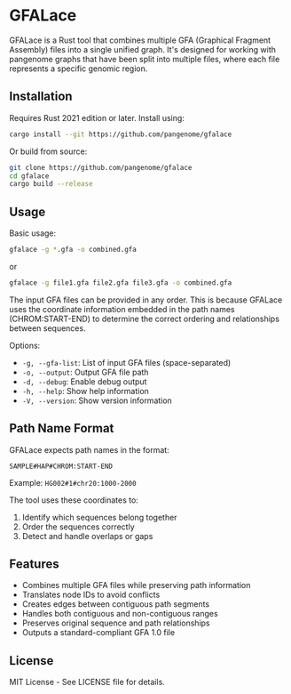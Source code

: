 # GFALace

GFALace is a Rust tool that combines multiple GFA (Graphical Fragment Assembly) files into a single unified graph. It's designed for working with pangenome graphs that have been split into multiple files, where each file represents a specific genomic region.

## Installation

Requires Rust 2021 edition or later. Install using:

```bash
cargo install --git https://github.com/pangenome/gfalace
```

Or build from source:

```bash
git clone https://github.com/pangenome/gfalace
cd gfalace
cargo build --release
```

## Usage

Basic usage:

```bash
gfalace -g *.gfa -o combined.gfa
```

or

```bash
gfalace -g file1.gfa file2.gfa file3.gfa -o combined.gfa
```

The input GFA files can be provided in any order. This is because GFALace uses the coordinate information embedded in the path names (CHROM:START-END) to determine the correct ordering and relationships between sequences.

Options:
- `-g, --gfa-list`: List of input GFA files (space-separated)
- `-o, --output`: Output GFA file path
- `-d, --debug`: Enable debug output
- `-h, --help`: Show help information
- `-V, --version`: Show version information

## Path Name Format

GFALace expects path names in the format:
```
SAMPLE#HAP#CHROM:START-END
```
Example: `HG002#1#chr20:1000-2000`

The tool uses these coordinates to:
1. Identify which sequences belong together
2. Order the sequences correctly
3. Detect and handle overlaps or gaps

## Features

- Combines multiple GFA files while preserving path information
- Translates node IDs to avoid conflicts
- Creates edges between contiguous path segments
- Handles both contiguous and non-contiguous ranges
- Preserves original sequence and path relationships
- Outputs a standard-compliant GFA 1.0 file

## License

MIT License - See LICENSE file for details.
